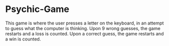 # Psychic-Game
This game is where the user presses a letter on the keyboard, in an attempt to guess what the computer is thinking.
Upon 9 wrong guesses, the game restarts and a loss is counted.
Upon a correct guess, the game restarts and a win is counted.